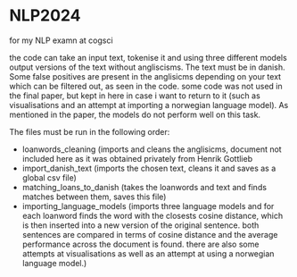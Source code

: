 # NLP2024
for my NLP examn at cogsci

the code can take an input text, tokenise it and using three different models output versions of the text without angliscisms. The text must be in danish.  Some  false positives are present in the anglisicms depending on your text which can be filtered out, as seen in the code. 
some code was not used in the final paper, but kept in here in case i want to return to it (such as visualisations and an attempt at importing a norwegian language model). As mentioned in the paper, the models do not perform well on this task. 

The files must be run in the following order:
- loanwords_cleaning (imports and cleans the anglisicms, document not included here as it was obtained privately from Henrik Gottlieb
- import_danish_text (imports the chosen text, cleans it and saves as a global csv file)
- matching_loans_to_danish (takes the loanwords and text and finds matches between them, saves this file)
- importing_language_models (imports three language models and for each loanword finds the word with the closests cosine distance, which is then inserted into a new version of the original sentence. both sentences are compared in terms of cosine distance and the average performance across the document is found.
  there are also some attempts at visualisations as well as an attempt at using a norwegian language model.)
